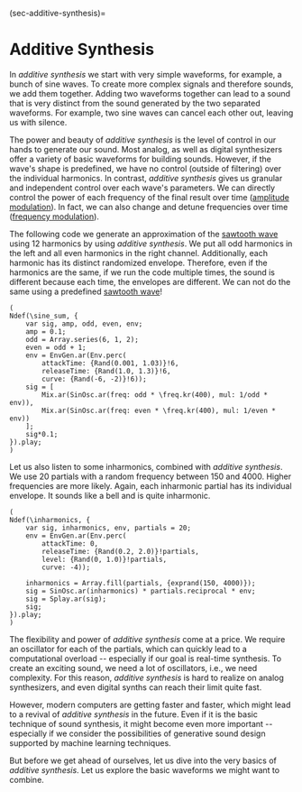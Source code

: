 (sec-additive-synthesis)=
# Additive Synthesis

In *additive synthesis* we start with very simple waveforms, for example, a bunch of sine waves.
To create more complex signals and therefore sounds, we add them together.
Adding two waveforms together can lead to a sound that is very distinct from the sound generated by the two separated waveforms.
For example, two sine waves can cancel each other out, leaving us with silence.

The power and beauty of *additive synthesis* is the level of control in our hands to generate our sound.
Most analog, as well as digital synthesizers offer a variety of basic waveforms for building sounds.
However, if the wave's shape is predefined, we have no control (outside of filtering) over the individual harmonics.
In contrast, *additive synthesis* gives us granular and independent control over each wave's parameters.
We can directly control the power of each frequency of the final result over time ([amplitude modulation](sec-am)).
In fact, we can also change and detune frequencies over time ([frequency modulation](sec-fm)).

The following code we generate an approximation of the [sawtooth wave](sec-sawtooth-wave) using 12 harmonics by using *additive synthesis*.
We put all odd harmonics in the left and all even harmonics in the right channel.
Additionally, each harmonic has its distinct randomized envelope.
Therefore, even if the harmonics are the same, if we run the code multiple times, the sound is different because each time, the envelopes are different.
We can not do the same using a predefined [sawtooth wave](sec-sawtooth-wave)!

```isc
(
Ndef(\sine_sum, {
    var sig, amp, odd, even, env;
    amp = 0.1;
    odd = Array.series(6, 1, 2);
    even = odd + 1;
    env = EnvGen.ar(Env.perc(
        attackTime: {Rand(0.001, 1.03)}!6, 
        releaseTime: {Rand(1.0, 1.3)}!6, 
        curve: {Rand(-6, -2)}!6));
    sig = [
        Mix.ar(SinOsc.ar(freq: odd * \freq.kr(400), mul: 1/odd * env)), 
        Mix.ar(SinOsc.ar(freq: even * \freq.kr(400), mul: 1/even * env))
    ];
    sig*0.1;
}).play;
)
```

Let us also listen to some inharmonics, combined with *additive synthesis*.
We use 20 partials with a random frequency between 150 and 4000.
Higher frequencies are more likely.
Again, each inharmonic partial has its individual envelope.
It sounds like a bell and is quite inharmonic.

```isc
(
Ndef(\inharmonics, {
    var sig, inharmonics, env, partials = 20;
    env = EnvGen.ar(Env.perc(
        attackTime: 0, 
        releaseTime: {Rand(0.2, 2.0)}!partials, 
        level: {Rand(0, 1.0)}!partials, 
        curve: -4));

    inharmonics = Array.fill(partials, {exprand(150, 4000)});
    sig = SinOsc.ar(inharmonics) * partials.reciprocal * env;
    sig = Splay.ar(sig);
    sig;
}).play;
)
```

The flexibility and power of *additive synthesis* come at a price.
We require an oscillator for each of the partials, which can quickly lead to a computational overload -- especially if our goal is real-time synthesis.
To create an exciting sound, we need a lot of oscillators, i.e., we need complexity.
For this reason, *additive synthesis* is hard to realize on analog synthesizers, and even digital synths can reach their limit quite fast.

However, modern computers are getting faster and faster, which might lead to a revival of *additive synthesis* in the future.
Even if it is the basic technique of sound synthesis, it might become even more important -- especially if we consider the possibilities of generative sound design supported by machine learning techniques.

But before we get ahead of ourselves, let us dive into the very basics of *additive synthesis*.
Let us explore the basic waveforms we might want to combine.